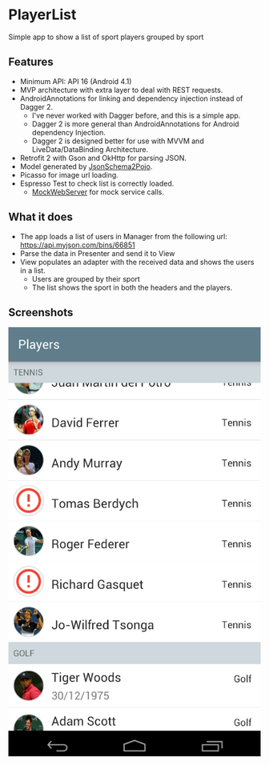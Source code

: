 # PlayerList

Simple app to show a list of sport players grouped by sport

## Features

* Minimum API: API 16 (Android 4.1)
* MVP architecture with extra layer to deal with REST requests.
* AndroidAnnotations for linking and dependency injection instead of Dagger 2.
  * I've never worked with Dagger before, and this is a simple app.
  * Dagger 2 is more general than AndroidAnnotations for Android dependency Injection.
  * Dagger 2 is designed better for use with MVVM and LiveData/DataBinding Architecture.
* Retrofit 2 with Gson and OkHttp for parsing JSON.
* Model generated by [JsonSchema2Pojo](http://www.jsonschema2pojo.org/).
* Picasso for image url loading.
* Espresso Test to check list is correctly loaded.
  * [MockWebServer](https://github.com/square/okhttp/tree/master/mockwebserver) for mock service calls.

## What it does

* The app loads a list of users in Manager from the following url: https://api.myjson.com/bins/66851
* Parse the data in Presenter and send it to View
* View populates an adapter with the received data and shows the users in a list.
  * Users are grouped by their sport
  * The list shows the sport in both the headers and the players.

## Screenshots

![player_list](https://github.com/rodrixan/PlayerList/blob/master/player_list.png "player list")
